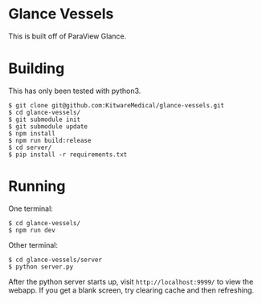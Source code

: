 Glance Vessels
==============

This is built off of ParaView Glance.

Building
========

This has only been tested with python3.

```
$ git clone git@github.com:KitwareMedical/glance-vessels.git
$ cd glance-vessels/
$ git submodule init
$ git submodule update
$ npm install
$ npm run build:release
$ cd server/
$ pip install -r requirements.txt
```

Running
=======

One terminal:
```
$ cd glance-vessels/
$ npm run dev
```

Other terminal:
```
$ cd glance-vessels/server
$ python server.py
```

After the python server starts up, visit `http://localhost:9999/` to view the
webapp. If you get a blank screen, try clearing cache and then refreshing.
